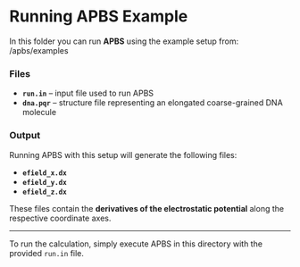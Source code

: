 # Running APBS Example

In this folder you can run **APBS** using the example setup from:
/apbs/examples


### Files
- **`run.in`** – input file used to run APBS  
- **`dna.pqr`** – structure file representing an elongated coarse-grained DNA molecule  

### Output
Running APBS with this setup will generate the following files:

- **`efield_x.dx`**  
- **`efield_y.dx`**  
- **`efield_z.dx`**

These files contain the **derivatives of the electrostatic potential** along the respective coordinate axes.  

---

To run the calculation, simply execute APBS in this directory with the provided `run.in` file.

